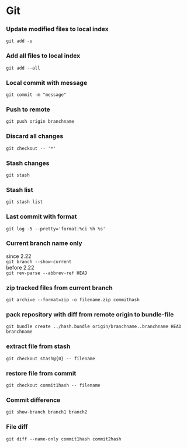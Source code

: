 # Git

### Update modified files to local index
```
git add -u
```
### Add all files to local index
```
git add --all
```

### Local commit with message
```
git commit -m "message"
```
### Push to remote
```
git push origin branchname
```

### Discard all changes
```
git checkout -- '*'
```

### Stash changes
```
git stash
```

### Stash list
```
git stash list
```

### Last commit with format
```
git log -5 --pretty='format:%ci %h %s'
```

### Current branch name only
since 2.22  
```git branch --show-current```  
before 2.22  
```git rev-parse --abbrev-ref HEAD```

###  zip tracked files from current branch
```
git archive --format=zip -o filename.zip commithash
```

### pack repository with diff from remote origin to bundle-file
```
git bundle create ../hash.bundle origin/branchname..branchname HEAD branchname
```

### extract file from stash
```
git checkout stash@{0} -- filename
```

### restore file from commit
```
git checkout commit1hash -- filename
```

### Commit difference
```
git show-branch branch1 branch2
```

### File diff
```
git diff --name-only commit1hash commit2hash
```
